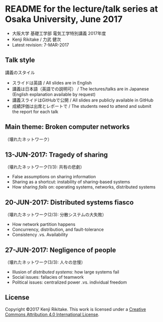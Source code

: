# README for the lecture/talk series at Osaka University, June 2017

* 大阪大学 基礎工学部 電気工学特別講義 2017年度
* Kenji Rikitake / 力武 健次
* Latest revision: 7-MAR-2017

## Talk style

講義のスタイル

* スライドは英語 / All slides are in English
* 講義は日本語（英語での説明可） / The lectures/talks are in Japanese (English explanation available by request)
* 講義スライドはGitHubで公開 / All slides are publicly available in GitHub
* 成績評価は出席とレポートで / The students need to attend and submit the report for each talk

## Main theme: Broken computer networks

（壊れたネットワーク）

## 13-JUN-2017: Tragedy of sharing

（壊れたネットワーク(1/3): 共有の悲劇）

* False assumptions on sharing information
* Sharing as a shortcut: instability of sharing-based systems
* How sharing *fails* on: operating systems, networks, distributed systems

## 20-JUN-2017: Distributed systems fiasco

（壊れたネットワーク(2/3): 分散システムの大失敗）

* How network partition happens
* Concurrency, distribution, and fault-tolerance
* Consistency .vs. Availability

## 27-JUN-2017: Negligence of people

（壊れたネットワーク(3/3): 人々の怠慢）

* Illusion of *distributed systems*: how large systems fail
* Social issues: fallacies of teamwork 
* Political issues: centralized power .vs. individual freedom

## License

Copyright ©2017 Kenji Rikitake.
This work is licensed under a [Creative Commons Attribution 4.0 International License](https://creativecommons.org/licenses/by/4.0/).
